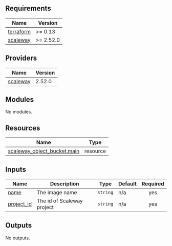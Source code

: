 <!-- BEGIN_TF_DOCS -->
## Requirements

| Name | Version |
|------|---------|
| <a name="requirement_terraform"></a> [terraform](#requirement\_terraform) | >= 0.13 |
| <a name="requirement_scaleway"></a> [scaleway](#requirement\_scaleway) | >= 2.52.0 |

## Providers

| Name | Version |
|------|---------|
| <a name="provider_scaleway"></a> [scaleway](#provider\_scaleway) | 2.52.0 |

## Modules

No modules.

## Resources

| Name | Type |
|------|------|
| [scaleway_object_bucket.main](https://registry.terraform.io/providers/scaleway/scaleway/latest/docs/resources/object_bucket) | resource |

## Inputs

| Name | Description | Type | Default | Required |
|------|-------------|------|---------|:--------:|
| <a name="input_name"></a> [name](#input\_name) | The image name | `string` | n/a | yes |
| <a name="input_project_id"></a> [project\_id](#input\_project\_id) | The id of Scaleway project | `string` | n/a | yes |

## Outputs

No outputs.
<!-- END_TF_DOCS -->